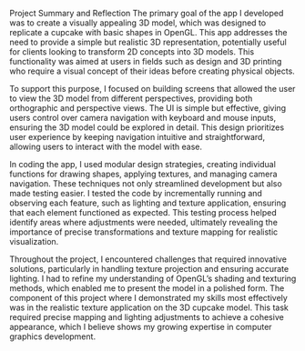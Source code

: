 Project Summary and Reflection
The primary goal of the app I developed was to create a visually appealing 3D model, which was designed to replicate a cupcake with basic shapes in OpenGL. This app addresses the need to provide a simple but realistic 3D representation, potentially useful for clients looking to transform 2D concepts into 3D models. This functionality was aimed at users in fields such as design and 3D printing who require a visual concept of their ideas before creating physical objects.

To support this purpose, I focused on building screens that allowed the user to view the 3D model from different perspectives, providing both orthographic and perspective views. The UI is simple but effective, giving users control over camera navigation with keyboard and mouse inputs, ensuring the 3D model could be explored in detail. This design prioritizes user experience by keeping navigation intuitive and straightforward, allowing users to interact with the model with ease.

In coding the app, I used modular design strategies, creating individual functions for drawing shapes, applying textures, and managing camera navigation. These techniques not only streamlined development but also made testing easier. I tested the code by incrementally running and observing each feature, such as lighting and texture application, ensuring that each element functioned as expected. This testing process helped identify areas where adjustments were needed, ultimately revealing the importance of precise transformations and texture mapping for realistic visualization.

Throughout the project, I encountered challenges that required innovative solutions, particularly in handling texture projection and ensuring accurate lighting. I had to refine my understanding of OpenGL’s shading and texturing methods, which enabled me to present the model in a polished form. The component of this project where I demonstrated my skills most effectively was in the realistic texture application on the 3D cupcake model. This task required precise mapping and lighting adjustments to achieve a cohesive appearance, which I believe shows my growing expertise in computer graphics development.

